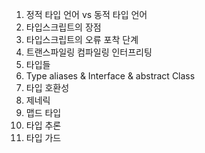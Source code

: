 1. 정적 타입 언어 vs 동적 타입 언어
2. 타입스크립트의 장점
3. 타입스크립트의 오류 포착 단계
4. 트랜스파일링 컴파일링 인터프리팅
5. 타입들
6. Type aliases & Interface & abstract Class
7. 타입 호환성
8. 제네릭
9. 맵드 타입
10. 타입 추론
11. 타입 가드
